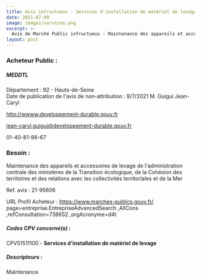 ```yaml
---
title: Avis infructueux - Services d'installation de matériel de levage
date: 2021-07-09
image: images/services.png
excerpt: >-
  Avis de Marché Public infructueux - Maintenance des appareils et accessoires de levage de l'administration centrale des ministères de la Transition écologique, de la Cohésion des territoires et des relations avec les collectivités
layout: post
---
```


### Acheteur Public :
##### MEDDTL
Département : 92 - Hauts-de-Seine<br/>
Date de publication de l'avis de non-attribution : 9/7/2021
M. Guigui Jean-Caryl

http://wwww.developpement-durable.gouv.fr

jean-caryl.guigui@developpement-durable.gouv.fr

01-40-81-98-67
### Besoin :

Maintenance des appareils et accessoires de levage de l'administration centrale des ministères de la Transition écologique, de la Cohésion des territoires et des relations avec les collectivités territoriales et de la Mer

Ref. avis : 21-95606

URL Profil Acheteur : https://www.marches-publics.gouv.fr/ page=entreprise.EntrepriseAdvancedSearch ,AllCons ,refConsultation=738652 ,orgAcronyme=d4t

##### Codes CPV concerné(s) :
CPV51511100 - **Services d'installation de matériel de levage** <br/>

##### Descripteurs :
Maintenance <br/>
